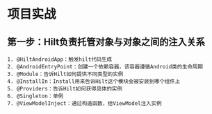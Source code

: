 # 项目实战 #

## 第一步：Hilt负责托管对象与对象之间的注入关系
    1. @HiltAndroidApp：触发hilt代码生成
    2. @AndroidEntryPoint：创建一个依赖容器，该容器遵循Android类的生命周期
    3. @Module：告诉Hilt如何提供不同类型的实例
    4. @InstallIn：Install用来告诉Hilt这个模块会被安装到哪个组件上
    5. @Providers：告诉Hilt如何获得具体的实例
    6. @Singleton：单例
    7. @ViewModelInject：通过构造函数，给ViewModel注入实例